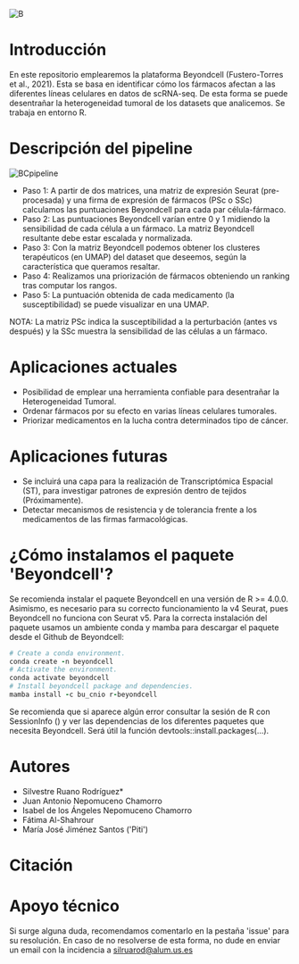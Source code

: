 
![B](https://github.com/Silve-Ruano/TFM/assets/157005665/1f9ec5e4-fc2a-474f-93dc-c876f0fe1486)
# Introducción
En este repositorio emplearemos la plataforma Beyondcell (Fustero-Torres et al., 2021). Esta se basa en identificar cómo los fármacos afectan a las diferentes líneas celulares en datos de scRNA-seq. De esta forma se puede desentrañar la heterogeneidad tumoral de los datasets que analicemos. Se trabaja en entorno R.
# Descripción del pipeline
![BCpipeline](https://github.com/Silve-Ruano/TFM/assets/157005665/48ee4417-9852-43d1-b1ff-ddc11cb0d847)

- Paso 1: A partir de dos matrices, una matriz de expresión Seurat (pre-procesada) y una firma de expresión de fármacos (PSc o SSc) calculamos las puntuaciones Beyondcell para cada par célula-fármaco.
- Paso 2: Las puntuaciones Beyondcell varían entre 0 y 1 midiendo la sensibilidad de cada célula a un fármaco. La matriz Beyondcell resultante debe estar escalada y normalizada.
- Paso 3: Con la matriz Beyondcell podemos obtener los clusteres terapéuticos (en UMAP) del dataset que deseemos, según la característica que queramos resaltar.
- Paso 4: Realizamos una priorización de fármacos obteniendo un ranking tras computar los rangos.
- Paso 5: La puntuación obtenida de cada medicamento (la susceptibilidad) se puede visualizar en una UMAP.

NOTA: La matriz PSc indica la susceptibilidad a la perturbación (antes vs después) y la SSc muestra la sensibilidad de las células a un fármaco. 

# Aplicaciones actuales
- Posibilidad de emplear una herramienta confiable para desentrañar la Heterogeneidad Tumoral.
- Ordenar fármacos por su efecto en varias líneas celulares tumorales.
- Priorizar medicamentos en la lucha contra determinados tipo de cáncer.

# Aplicaciones futuras
- Se incluirá una capa para la realización de Transcriptómica Espacial (ST), para investigar patrones de expresión dentro de tejidos (Próximamente).
- Detectar mecanismos de resistencia y de tolerancia frente a los medicamentos de las firmas farmacológicas.

# ¿Cómo instalamos el paquete 'Beyondcell'?
Se recomienda instalar el paquete Beyondcell en una versión de R >= 4.0.0. Asimismo, es necesario para su correcto funcionamiento la v4 Seurat, pues Beyondcell no funciona con Seurat v5. Para la correcta instalación del paquete usamos un ambiente conda y mamba para descargar el paquete desde el Github de Beyondcell: 

``` ruby
# Create a conda environment.
conda create -n beyondcell 
# Activate the environment.
conda activate beyondcell
# Install beyondcell package and dependencies.
mamba install -c bu_cnio r-beyondcell
```
Se recomienda que si aparece algún error consultar la sesión de R con SessionInfo () y ver las dependencias de los diferentes paquetes que necesita Beyondcell. Será útil la función devtools::install.packages(...).
# Autores
- Silvestre Ruano Rodríguez*
- Juan Antonio Nepomuceno Chamorro
- Isabel de los Ángeles Nepomuceno Chamorro
- Fátima Al-Shahrour
- María José Jiménez Santos ('Piti')
# Citación

# Apoyo técnico
Si surge alguna duda, recomendamos comentarlo en la pestaña 'issue' para su resolución. En caso de no resolverse de esta forma, no dude en enviar un email con la incidencia a silruarod@alum.us.es
